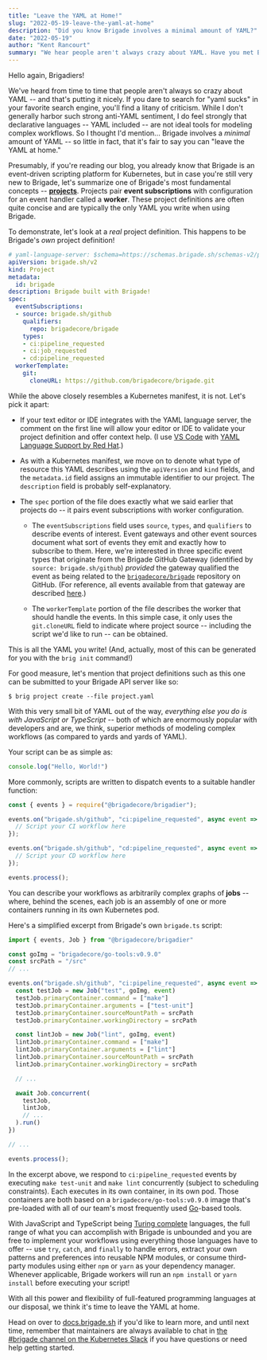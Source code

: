 ```yaml
---
title: "Leave the YAML at Home!"
slug: "2022-05-19-leave-the-yaml-at-home"
description: "Did you know Brigade involves a minimal amount of YAML?"
date: "2022-05-19"
author: "Kent Rancourt"
summary: "We hear people aren't always crazy about YAML. Have you met Brigade?"
---
```


Hello again, Brigadiers!

We've heard from time to time that people aren't always so crazy about YAML --
and that's putting it nicely. If you dare to search for "yaml sucks" in your
favorite search engine, you'll find a litany of criticism. While I don't
generally harbor such strong anti-YAML sentiment, I do feel strongly that
declarative languages -- YAML included -- are not ideal tools for modeling
complex workflows. So I thought I'd mention... Brigade involves a _minimal_
amount of YAML -- so little in fact, that it's fair to say you can "leave the
YAML at home."

Presumably, if you're reading our blog, you already know that Brigade is an
event-driven scripting platform for Kubernetes, but in case you're still very
new to Brigade, let's summarize one of Brigade's most fundamental concepts --
[__projects__](https://docs.brigade.sh/topics/project-developers/projects/).
Projects pair __event subscriptions__ with configuration for an event handler
called a __worker__. These project definitions are often quite concise and
are typically the only YAML you write when using Brigade.

To demonstrate, let's look at a _real_ project definition. This happens to be
Brigade's _own_ project definition!

```yaml
# yaml-language-server: $schema=https://schemas.brigade.sh/schemas-v2/project.json
apiVersion: brigade.sh/v2
kind: Project
metadata:
  id: brigade
description: Brigade built with Brigade!
spec:
  eventSubscriptions:
  - source: brigade.sh/github
    qualifiers:
      repo: brigadecore/brigade
    types:
    - ci:pipeline_requested
    - ci:job_requested
    - cd:pipeline_requested
  workerTemplate:
    git:
      cloneURL: https://github.com/brigadecore/brigade.git
```

While the above closely resembles a Kubernetes manifest, it is not. Let's pick
it apart:

* If your text editor or IDE integrates with the YAML language server, the
  comment on the first line will allow your editor or IDE to validate your
  project definition and offer context help. (I use
  [VS Code](https://code.visualstudio.com/) with
  [YAML Language Support by Red Hat](https://marketplace.visualstudio.com/items?itemName=redhat.vscode-yaml).)

* As with a Kubernetes manifest, we move on to denote what type of resource this
  YAML describes using the `apiVersion` and `kind` fields, and the `metadata.id`
  field assigns an immutable identifier to our project. The `description` field
  is probably self-explanatory.

* The `spec` portion of the file does exactly what we said earlier that projects
  do -- it pairs event subscriptions with worker configuration.

    * The `eventSubscriptions` field uses `source`, `types`, and `qualifiers` to
      describe events of interest. Event gateways and other event sources
      document what sort of events they emit and exactly how to subscribe to
      them. Here, we're interested in three specific event types that originate
      from the Brigade GitHub Gateway (identified by `source:
      brigade.sh/github`)
      _provided_ the gateway qualified the event as being related to the
      [`brigadecore/brigade`](https://github.com/brigadecore/brigade) repository
      on GitHub. (For reference, all events available from that gateway are
      described
      [here](https://github.com/brigadecore/brigade-github-gateway/blob/main/docs/EVENT_REFERENCE.md).)

    * The `workerTemplate` portion of the file describes the worker that should
      handle the events. In this simple case, it only uses the `git.cloneURL`
      field to indicate where project source -- including the script we'd like
      to run -- can be obtained.

This is all the YAML you write! (And, actually, most of this can be generated
for you with the `brig init` command!)

For good measure, let's mention that project definitions such as this one can be
submitted to your Brigade API server like so:

```shell
$ brig project create --file project.yaml
```

With this very small bit of YAML out of the way, _everything else you do is with
JavaScript or TypeScript_ -- both of which are enormously popular with developers
and are, we think, superior methods of modeling complex workflows (as compared
to yards and yards of YAML).

Your script can be as simple as:

```javascript
console.log("Hello, World!")
```

More commonly, scripts are written to dispatch events to a suitable handler
function:

```javascript
const { events } = require("@brigadecore/brigadier");

events.on("brigade.sh/github", "ci:pipeline_requested", async event => {
  // Script your CI workflow here
});

events.on("brigade.sh/github", "cd:pipeline_requested", async event => {
  // Script your CD workflow here
});

events.process();
```

You can describe your workflows as arbitrarily complex graphs of __jobs__ --
where, behind the scenes, each job is an assembly of one or more containers
running in its own Kubernetes pod.

Here's a simplified excerpt from Brigade's own `brigade.ts` script:

```typescript
import { events, Job } from "@brigadecore/brigadier"

const goImg = "brigadecore/go-tools:v0.9.0"
const srcPath = "/src"
// ...

events.on("brigade.sh/github", "ci:pipeline_requested", async event => {
  const testJob = new Job("test", goImg, event)
  testJob.primaryContainer.command = ["make"]
  testJob.primaryContainer.arguments = ["test-unit"]
  testJob.primaryContainer.sourceMountPath = srcPath
  testJob.primaryContainer.workingDirectory = srcPath

  const lintJob = new Job("lint", goImg, event)
  lintJob.primaryContainer.command = ["make"]
  lintJob.primaryContainer.arguments = ["lint"]
  lintJob.primaryContainer.sourceMountPath = srcPath
  lintJob.primaryContainer.workingDirectory = srcPath

  // ...

  await Job.concurrent(
    testJob,
    lintJob,
    // ...
  ).run()
})

// ...

events.process();
```

In the excerpt above, we respond to `ci:pipeline_requested` events by executing
`make test-unit` and `make lint` concurrently (subject to scheduling
constraints). Each executes in its own container, in its own pod. Those
containers are both based on a `brigadecore/go-tools:v0.9.0` image that's
pre-loaded with all of our team's most frequently used
[Go]([Go](https://golang.org))-based tools.

With JavaScript and TypeScript being
[Turing complete](https://en.wikipedia.org/wiki/Turing_completeness) languages,
the full range of what you can accomplish with Brigade is unbounded and you are
free to implement your workflows using everything those languages have to offer
-- use `try`, `catch`, and `finally` to handle errors, extract your own patterns
and preferences into reusable NPM modules, or consume third-party modules using
either `npm` or `yarn` as your dependency manager. Whenever applicable, Brigade
workers will run an `npm install` or `yarn install` before executing your
script!

With all this power and flexibility of full-featured programming languages at
our disposal, we think it's time to leave the YAML at home.

Head on over to [docs.brigade.sh](https://docs.brigade.sh) if you'd like to
learn more, and until next time, remember that maintainers are always available
to chat in [the #brigade channel on the Kubernetes Slack](https://slack.brigade.sh)
if you have questions or need help getting started.

